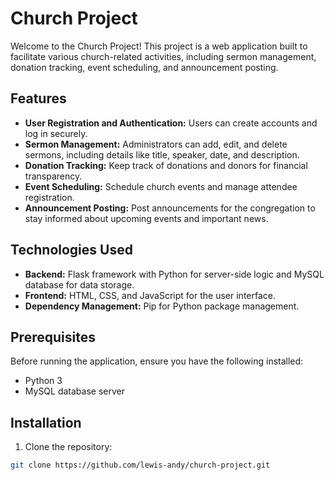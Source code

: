 # Church Project

Welcome to the Church Project! This project is a web application built to facilitate various church-related activities, including sermon management, donation tracking, event scheduling, and announcement posting.

## Features

- **User Registration and Authentication:** Users can create accounts and log in securely.
- **Sermon Management:** Administrators can add, edit, and delete sermons, including details like title, speaker, date, and description.
- **Donation Tracking:** Keep track of donations and donors for financial transparency.
- **Event Scheduling:** Schedule church events and manage attendee registration.
- **Announcement Posting:** Post announcements for the congregation to stay informed about upcoming events and important news.

## Technologies Used

- **Backend:** Flask framework with Python for server-side logic and MySQL database for data storage.
- **Frontend:** HTML, CSS, and JavaScript for the user interface.
- **Dependency Management:** Pip for Python package management.

## Prerequisites

Before running the application, ensure you have the following installed:

- Python 3
- MySQL database server

## Installation

1. Clone the repository:

```bash
git clone https://github.com/lewis-andy/church-project.git



